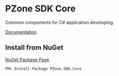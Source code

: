 # PZone SDK Core
Common components for C# application developing.

<a href="https://zooy.github.io/PZone.SDK.Core/" target="_blank">Documentation</a>

## Install from NuGet

<a href="https://preview.nuget.org/packages/PZone.SDK.Core/" target="_blank">NuGet Package Page</a>

```
PM> Install-Package PZone.SDK.Core
```